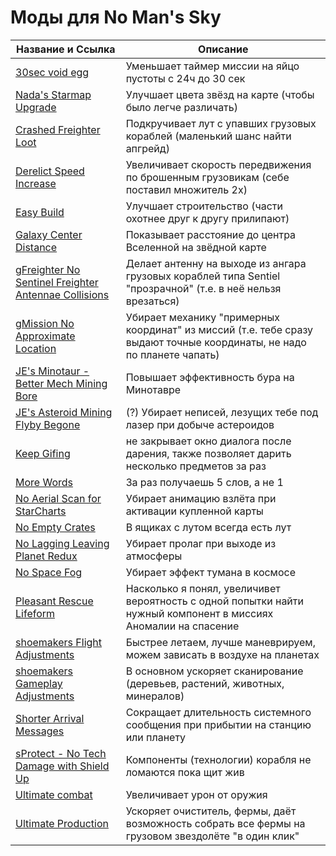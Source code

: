 # Моды для No Man's Sky

| Название и Ссылка | Описание |
| --- | --- |
| [30sec void egg](https://www.nexusmods.com/nomanssky/mods/2685?tab=files) | Уменьшает таймер миссии на яйцо пустоты с 24ч до 30 сек |
| [Nada's Starmap Upgrade](https://www.nexusmods.com/nomanssky/mods/1348) | Улучшает цвета звёзд на карте (чтобы было легче различать) |
| [Crashed Freighter Loot](https://www.nexusmods.com/nomanssky/mods/2546?tab=description) | Подкручивает лут с упавших грузовых кораблей (маленький шанс найти апгрейд) |
| [Derelict Speed Increase](https://www.nexusmods.com/nomanssky/mods/2623?tab=description) | Увеличивает скорость передвижения по брошенным грузовикам (себе поставил множитель 2x) |
| [Easy Build](https://www.nexusmods.com/nomanssky/mods/2318?tab=description) | Улучшает строительство (части охотнее друг к другу прилипают) |
| [Galaxy Center Distance](https://www.nexusmods.com/nomanssky/mods/2203) | Показывает расстояние до центра Вселенной на звёдной карте |
| [gFreighter No Sentinel Freighter Antennae Collisions](https://www.nexusmods.com/nomanssky/mods/2677?tab=description) | Делает антенну на выходе из ангара грузовых кораблей типа Sentiel "прозрачной" (т.е. в неё нельзя врезаться) |
| [gMission No Approximate Location](https://www.nexusmods.com/nomanssky/mods/2660) | Убирает механику "примерных координат" из миссий (т.е. тебе сразу выдают точные координаты, не надо по планете чапать) |
| [JE's Minotaur - Better Mech Mining Bore](https://www.nexusmods.com/nomanssky/mods/2634) | Повышает эффективность бура на Минотавре |
| [JE's Asteroid Mining Flyby Begone](https://www.nexusmods.com/nomanssky/mods/2633/?tab=description) | (?) Убирает неписей, лезущих тебе под лазер при добыче астероидов |
| [Keep Gifing](https://www.nexusmods.com/nomanssky/mods/2298) | не закрывает окно диалога после дарения, также позволяет дарить несколько предметов за раз |
| [More Words](https://www.nexusmods.com/nomanssky/mods/2333?tab=description) | За раз получаешь 5 слов, а не 1 |
| [No Aerial Scan for StarCharts](https://www.nexusmods.com/nomanssky/mods/2436) | Убирает анимацию взлёта при активации купленной карты |
| [No Empty Crates](https://www.nexusmods.com/nomanssky/mods/2595) | В ящиках с лутом всегда есть лут |
| [No Lagging Leaving Planet Redux](  https://www.nexusmods.com/nomanssky/mods/2672?tab=files) | Убирает пролаг при выходе из атмосферы |
| [No Space Fog](https://www.nexusmods.com/nomanssky/mods/2149) | Убирает эффект тумана в космосе |
| [Pleasant Rescue Lifeform](https://www.nexusmods.com/nomanssky/mods/2174?tab=files) | Насколько я понял, увеличивет вероятность с одной попытки найти нужный компонент в миссиях Аномалии на спасение |
| [shoemakers Flight Adjustments](https://www.nexusmods.com/nomanssky/mods/2344) | Быстрее летаем, лучше маневрируем, можем зависать в воздухе на планетах |
| [shoemakers Gameplay Adjustments](https://www.nexusmods.com/nomanssky/mods/2474?tab=description) | В основном ускоряет сканирование (деревьев, растений, животных, минералов) |
| [Shorter Arrival Messages](https://www.nexusmods.com/nomanssky/mods/1628) | Сокращает длительность системного сообщения при прибытии на станцию или планету |
| [sProtect - No Tech Damage with Shield Up](https://www.nexusmods.com/nomanssky/mods/2584) | Компоненты (технологии) корабля не ломаются пока щит жив |
| [Ultimate combat](https://www.nexusmods.com/nomanssky/mods/2539?tab=description) | Увеличивает урон от оружия |
| [Ultimate Production](https://www.nexusmods.com/nomanssky/mods/2465?tab=description) | Ускоряет очиститель, фермы, даёт возможность собрать все фермы на грузовом звездолёте "в один клик" |

